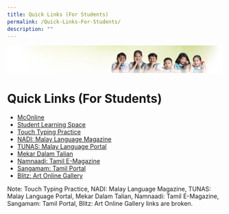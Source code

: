 ```yaml
---
title: Quick Links (For Students)
permalink: /Quick-Links-For-Students/
description: ""
---
```


![](/images/Banner.jpg)

Quick Links (For Students)
===========

*   [McOnline](https://www.mconline.sg/LEAD/login/lms_login.aspx)
*   [Student Learning Space](https://vle.learning.moe.edu.sg/login)
*   [Touch Typing Practice](http://www.bbc.co.uk/schools/typing/)
*   [NADI: Malay Language Magazine](http://nadi.edumall.sg/)
*   [TUNAS: Malay Language Portal](http://tinta.edumall.sg/mekar/slot/u112/PRI/index.html)
*   [Mekar Dalam Talian](http://tinta.edumall.sg/mekar/slot/u112/ML/index.html)
*   [Namnaadi: Tamil E-Magazine](http://namnaadi.edumall.sg/)
*   [Sangamam: Tamil Portal](http://sangamam.edumall.sg/)
*   [Blitz: Art Online Gallery](http://blitx.edumall.sg/)

Note: Touch Typing Practice, NADI: Malay Language Magazine, TUNAS: Malay Language Portal, Mekar Dalam Talian, Namnaadi: Tamil E-Magazine, Sangamam: Tamil Portal, Blitz: Art Online Gallery links are broken. 